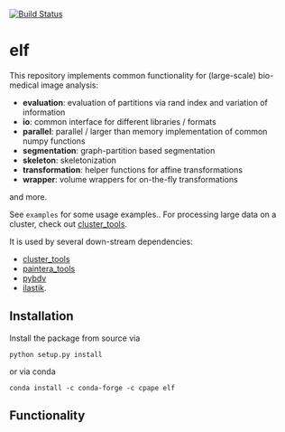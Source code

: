 [![Build Status](https://github.com/constantinpape/elf/workflows/build/badge.svg)](https://github.com/constantinpape/elf/actions)

# elf

This repository implements common functionality for (large-scale) bio-medical image analysis:
- **evaluation**: evaluation of partitions via rand index and variation of information
- **io**: common interface for different libraries / formats 
- **parallel**: parallel / larger than memory implementation of common numpy functions
- **segmentation**: graph-partition based segmentation
- **skeleton**: skeletonization
- **transformation**: helper functions for affine transformations
- **wrapper**: volume wrappers for on-the-fly transformations

and more.

See `examples` for some usage examples..
For processing large data on a cluster, check out [cluster_tools](https://github.com/constantinpape/cluster_tools).

It is used by several down-stream dependencies:
- [cluster_tools](https://github.com/constantinpape/cluster_tools)
- [paintera_tools](https://github.com/constantinpape/paintera_tools)
- [pybdv](https://github.com/constantinpape/pybdv)
- [ilastik](https://github.com/ilastik/ilastik).

## Installation

Install the package from source via
```
python setup.py install
```
or via conda
```
conda install -c conda-forge -c cpape elf
```

## Functionality


